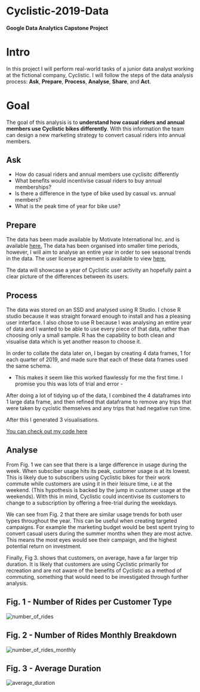 # Cyclistic-2019-Data
#### Google Data Analytics Capstone Project

# Intro
In this project I will perform real-world tasks of a junior data analyst working at the fictional company, Cyclistic. I will follow the steps of the data analysis process: **Ask**, **Prepare**, **Process**, **Analyse**, **Share**, and **Act**.

# Goal
The goal of this analysis is to **understand how casual riders and annual members use Cyclistic bikes differently**. With this information the team can design a new marketing strategy to convert casual riders into annual members. 

## Ask 

- How do casual riders and annual members use cyclisitc differently
- What benefits would incentivise casual riders to buy annual memberships?
- Is there a difference in the type of bike used by casual vs. annual members?
- What is the peak time of year for bike use?

## Prepare

The data has been made available by Motivate International Inc. and is available [here.](https://divvy-tripdata.s3.amazonaws.com/index.html) The data has been organised into smaller time periods, however, I will aim to analyse an entire year in order to see seasonal trends in the data. The user license agreement is available to view [here.](https://divvybikes.com/data-license-agreement) 

The data will showcase a year of Cyclistic user activity an hopefully paint a clear picture of the differences between its users.

## Process 

The data was stored on an SSD and analysed using R Studio. I chose R studio because it was straight forward enough to install and has a pleasing user interface. I also chose to use R because I was analysing an entire year of data and I wanted to be able to use every piece of that data, rather than choosing only a small sample. R has the capability to both clean and visualise data which is yet another reason to choose it. 


In order to collate the data later on, I began by creating 4 data frames, 1 for each quarter of 2019, and made sure that each of these data frames used the same schema.
- This makes it seem like this worked flawlessly for me the first time. I promise you this was lots of trial and error -

After doing a lot of tidying up of the data, I combined the 4 dataframes into 1 large data frame, and then refined that dataframe to remove any trips that were taken by cycistic themselves and any trips that had negative run time. 

After this I generated 3 visualisations.

[You can check out my code here](https://github.com/EvanFur/Cyclistic-2019-Data/blob/main/case_study_bike_trips.R)


## Analyse

From Fig. 1 we can see that there is a large difference in usage during the week. When subsciber usage hits its peak, customer usage is at its lowest. This is likely due to subscribers using Cyclistic bikes for their work commute while customers are using it in their leisure time, i.e at the weekend. (This hypothesis is backed by the jump in customer usage at the weekends). With this in mind, Cyclistic could incentivise its customers to change to a subscription by offering a free-trial during the weekdays. 

We can see from Fig. 2 that there are similar usage trends for both user types throughout the year. This can be useful when creating targeted campaigns. For example the marketing budget would be best spent trying to convert casual users during the summer months when they are most actve. This means the most eyes would see their campaign, and the highest potential return on investment. 

Finally, Fig 3. shows that customers, on average, have a far larger trip duration. It is likely that customers are using Cyclistic primarily for recreation and are not aware of the benefits of Cyclistic as a method of commuting, something that would need to be investigated through further analysis.  


## Fig. 1 - Number of Rides per Customer Type

![number_of_rides](https://github.com/EvanFur/Cyclistic-2019-Data/assets/148148604/cd17b1ad-efbb-4567-8bc3-f44287fcd547)

## Fig. 2 - Number of Rides Monthly Breakdown

![number_of_rides_monthly](https://github.com/EvanFur/Cyclistic-2019-Data/assets/148148604/4142ef86-6763-4934-b858-41ef17927deb)

## Fig. 3 - Average Duration

![average_duration](https://github.com/EvanFur/Cyclistic-2019-Data/assets/148148604/3c89d8a8-899d-4a23-a8f3-6c18489fc618)





